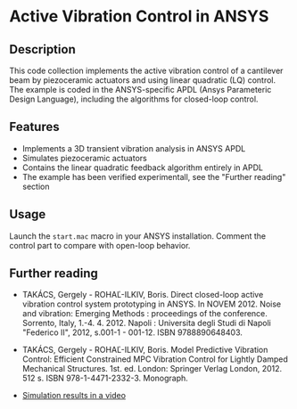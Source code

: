 # Active Vibration Control in ANSYS

## Description

This code collection implements the active vibration control of a cantilever beam by piezoceramic actuators and using linear quadratic (LQ) control. The example is coded in the ANSYS-specific APDL (Ansys Parameteric Design Language), including the algorithms for closed-loop control.

## Features

- Implements a 3D transient vibration analysis in ANSYS APDL
- Simulates piezoceramic actuators
- Contains the linear quadratic feedback algorithm entirely in APDL
- The example has been verified experimentall, see the "Further reading" section

## Usage
Launch the `start.mac` macro in your ANSYS installation. Comment the control part to compare with open-loop behavior.

## Further reading
- TAKÁCS, Gergely - ROHAĽ-ILKIV, Boris. Direct closed-loop active vibration control system prototyping in ANSYS. In NOVEM 2012. Noise and vibration: Emerging Methods : proceedings of the conference. Sorrento, Italy, 1.-4. 4. 2012. Napoli : Universita degli Studi di Napoli "Federico II", 2012, s.001-1 - 001-12. ISBN 9788890648403.

- TAKÁCS, Gergely - ROHAĽ-ILKIV, Boris. Model Predictive Vibration Control: Efficient Constrained MPC Vibration Control for Lightly Damped Mechanical Structures. 1st. ed. London: Springer Verlag London, 2012. 512 s. ISBN 978-1-4471-2332-3. Monograph.

- [Simulation results in a video](https://www.youtube.com/watch?v=CK1lnqwgnOg)

